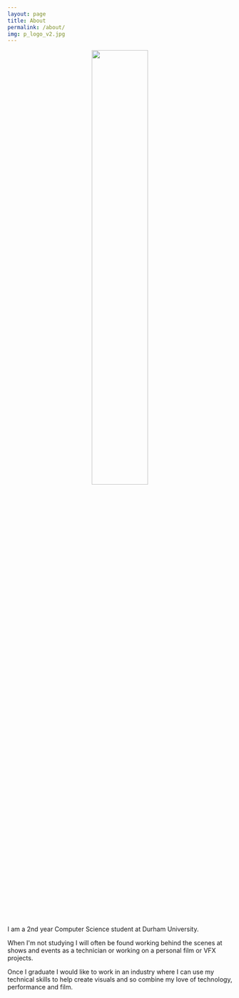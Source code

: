 ```yaml
---
layout: page
title: About
permalink: /about/
img: p_logo_v2.jpg
---
```


<center>
<img src="{{site.baseurl}}/images/me.jpg" width="50%" align="middle">
</center>

<div class="mt50"></div>

I am a 2nd year Computer Science student at Durham University.

When I'm not studying I will often be found working behind the scenes at shows and events as a technician or working on a personal film or VFX projects.

Once I graduate I would like to work in an industry where I can use my technical skills to help create visuals and so combine my love of technology, performance and film.
